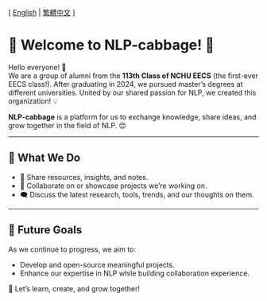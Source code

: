 [ [English](profile\README.md) | [繁體中文](profile\README_zh.md) ]  

# 🌱 Welcome to **NLP-cabbage**! 🥬  

Hello everyone! 👋  
We are a group of alumni from the **113th Class of NCHU EECS** (the first-ever EECS class!). After graduating in 2024, we pursued master’s degrees at different universities. United by our shared passion for NLP, we created this organization! 💡  

**NLP-cabbage** is a platform for us to exchange knowledge, share ideas, and grow together in the field of NLP. 😊  

---

## 🚀 What We Do
- 🧱 Share resources, insights, and notes.  
- 🧪 Collaborate on or showcase projects we’re working on.  
- 🗨️ Discuss the latest research, tools, trends, and our thoughts on them.  

---

## 🌟 Future Goals
As we continue to progress, we aim to:  
- Develop and open-source meaningful projects.  
- Enhance our expertise in NLP while building collaboration experience.  

🎉 Let’s learn, create, and grow together!  


